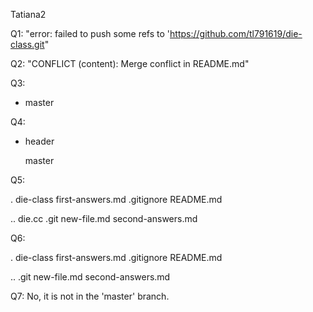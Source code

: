 Tatiana2

Q1: "error: failed to push some refs to 'https://github.com/tl791619/die-class.git"

Q2: "CONFLICT (content): Merge conflict in README.md"

Q3: 

* master

Q4: 

* header 

  master

Q5: 

.	die-class	first-answers.md	.gitignore	README.md

..	die.cc		.git			new-file.md	second-answers.md

Q6:

.       die-class       first-answers.md        .gitignore      README.md

..      .git                    new-file.md     second-answers.md

Q7: No, it is not in the 'master' branch. 
